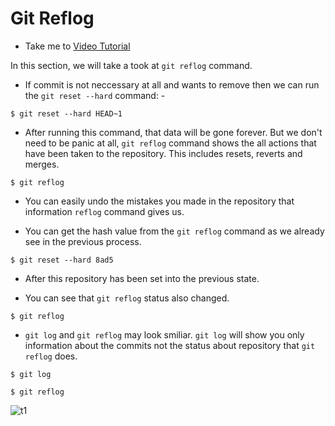 # Git Reflog
  - Take me to [Video Tutorial](https://kodekloud.com/topic/reflog/)

In this section, we will take a took at `git reflog` command.

- If commit is not neccessary at all and wants to remove then we can run the `git reset --hard` command: -

```
$ git reset --hard HEAD~1 
```

- After running this command, that data will be gone forever. But we don't need to be panic at all, `git reflog` command shows the all actions that have been taken to the repository. This includes resets, reverts and merges.

```
$ git reflog
``` 

- You can easily undo the mistakes you made in the repository that information `reflog` command gives us.

- You can get the hash value from the `git reflog` command as we already see in the previous process.

```
$ git reset --hard 8ad5
```

- After this repository has been set into the previous state.

- You can see that `git reflog` status also changed.

```
$ git reflog
```

- `git log` and `git reflog` may look smiliar. `git log` will show you only information about the commits not the status about repository that `git reflog` does.

```
$ git log
  
$ git reflog  
```
![t1](../../images/t1.PNG)
